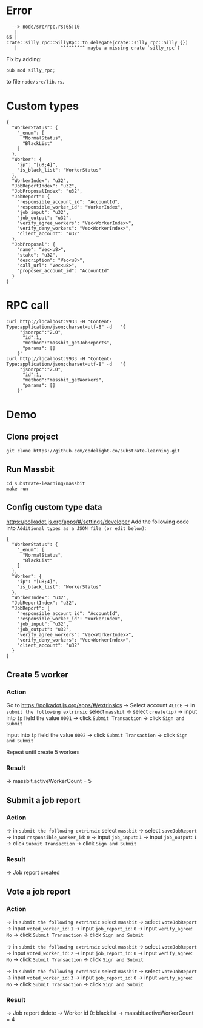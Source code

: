# Error
```
  --> node/src/rpc.rs:65:10
   |
65 |         crate::silly_rpc::SillyRpc::to_delegate(crate::silly_rpc::Silly {})
   |                ^^^^^^^^^ maybe a missing crate `silly_rpc`?
```
Fix by adding:
```
pub mod silly_rpc;
```
to file `node/src/lib.rs`.
# Custom types
```
{
  "WorkerStatus": {
    "_enum": [
      "NormalStatus",
      "BlackList"
    ]
  },
  "Worker": {
    "ip": "[u8;4]",
    "is_black_list": "WorkerStatus"
  },
  "WorkerIndex": "u32",
  "JobReportIndex": "u32",
  "JobProposalIndex": "u32",
  "JobReport": {
    "responsible_account_id": "AccountId",
    "responsible_worker_id": "WorkerIndex",
    "job_input": "u32",
    "job_output": "u32",
    "verify_agree_workers": "Vec<WorkerIndex>",
    "verify_deny_workers": "Vec<WorkerIndex>",
    "client_account": "u32"
  },
  "JobProposal": {
    "name": "Vec<u8>",
    "stake": "u32",
    "description": "Vec<u8>",
    "call_url": "Vec<u8>",
    "proposer_account_id": "AccountId"
  }
}
```
# RPC call

```
curl http://localhost:9933 -H "Content-Type:application/json;charset=utf-8" -d   '{
     "jsonrpc":"2.0",
      "id":1,
      "method":"massbit_getJobReports",
      "params": []
    }'
curl http://localhost:9933 -H "Content-Type:application/json;charset=utf-8" -d   '{
     "jsonrpc":"2.0",
      "id":1,
      "method":"massbit_getWorkers",
      "params": []
    }'
```
# Demo
## Clone project
```
git clone https://github.com/codelight-co/substrate-learning.git
```
## Run Massbit
```
cd substrate-learning/massbit
make run
```
## Config custom type data
https://polkadot.js.org/apps/#/settings/developer
Add the following code into `Additional types as a JSON file (or edit below)`:
```
{
  "WorkerStatus": {
    "_enum": [
      "NormalStatus",
      "BlackList"
    ]
  },
  "Worker": {
    "ip": "[u8;4]",
    "is_black_list": "WorkerStatus"
  },
  "WorkerIndex": "u32",
  "JobReportIndex": "u32",
  "JobReport": {
    "responsible_account_id": "AccountId",
    "responsible_worker_id": "WorkerIndex",
    "job_input": "u32",
    "job_output": "u32",
    "verify_agree_workers": "Vec<WorkerIndex>",
    "verify_deny_workers": "Vec<WorkerIndex>",
    "client_account": "u32"
  }
} 
```
## Create 5 worker
### Action
Go to https://polkadot.js.org/apps/#/extrinsics
-> Select account `ALICE`
-> in `submit the following extrinsic` select `massbit` -> select `create(ip)` -> input into `ip` field the value `0001`
-> click `Submit Transaction`
-> click `Sign and Submit`

input into `ip` field the value `0002`
-> click `Submit Transaction`
-> click `Sign and Submit`

Repeat until create 5 workers

### Result
-> massbit.activeWorkerCount = 5

## Submit a job report 
### Action
-> in `submit the following extrinsic` select `massbit` -> select `saveJobReport` -> input `responsible_worker_id`: `0` 
-> input `job_input`: `1` -> input `job_output`: `1`
-> click `Submit Transaction`
-> click `Sign and Submit`

### Result
-> Job report created


## Vote a job report 
### Action
-> in `submit the following extrinsic` select `massbit` -> select `voteJobReport` -> input `voted_worker_id`: `1` 
-> input `job_report_id`: `0` -> input `verify_agree`: `No`
-> click `Submit Transaction`
-> click `Sign and Submit`

-> in `submit the following extrinsic` select `massbit` -> select `voteJobReport` -> input `voted_worker_id`: `2` 
-> input `job_report_id`: `0` -> input `verify_agree`: `No`
-> click `Submit Transaction`
-> click `Sign and Submit`

-> in `submit the following extrinsic` select `massbit` -> select `voteJobReport` -> input `voted_worker_id`: `3` 
-> input `job_report_id`: `0` -> input `verify_agree`: `No`
-> click `Submit Transaction`
-> click `Sign and Submit`

### Result
-> Job report delete
-> Worker id 0: blacklist
-> massbit.activeWorkerCount = 4





